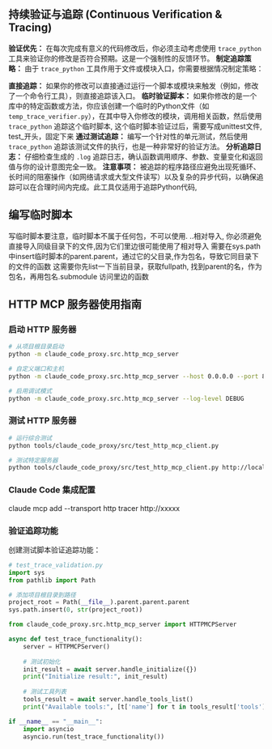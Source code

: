 
## 持续验证与追踪 (Continuous Verification & Tracing)
**验证优先：** 在每次完成有意义的代码修改后，你必须主动考虑使用 `trace_python` 工具来验证你的修改是否符合预期。这是一个强制性的反馈环节。
**制定追踪策略：** 由于 `trace_python` 工具作用于文件或模块入口，你需要根据情况制定策略：

**直接追踪：** 如果你的修改可以直接通过运行一个脚本或模块来触发（例如，修改了一个命令行工具），则直接追踪该入口。
**临时验证脚本：** 如果你修改的是一个库中的特定函数或方法，你应该创建一个临时的Python文件（如 `temp_trace_verifier.py`），在其中导入你修改的模块，调用相关函数，然后使用 `trace_python` 追踪这个临时脚本, 这个临时脚本验证过后，需要写成unittest文件, test_开头，固定下来
**通过测试追踪：** 编写一个针对性的单元测试，然后使用 `trace_python` 追踪该测试文件的执行，也是一种非常好的验证方法。
**分析追踪日志：** 仔细检查生成的 `.log` 追踪日志，确认函数调用顺序、参数、变量变化和返回值与你的设计意图完全一致。
**注意事项：** 被追踪的程序路径应避免出现死循环、长时间的阻塞操作（如网络请求或大型文件读写）以及复杂的异步代码，以确保追踪可以在合理时间内完成。此工具仅适用于追踪Python代码, 

## 编写临时脚本 
写临时脚本要注意，临时脚本不属于任何包，不可以使用. ..相对导入, 你必须避免直接导入同级目录下的文件,因为它们里边很可能使用了相对导入
需要在sys.path中insert临时脚本的parent.parent，通过它的父目录,作为包名，导致它同目录下的文件的函数 
这需要你先list一下当前目录，获取fullpath, 找到parent的名，作为包名，再用包名.submodule 访问里边的函数

## HTTP MCP 服务器使用指南

### 启动 HTTP 服务器
```bash
# 从项目根目录启动
python -m claude_code_proxy.src.http_mcp_server

# 自定义端口和主机
python -m claude_code_proxy.src.http_mcp_server --host 0.0.0.0 --port 8000

# 启用调试模式
python -m claude_code_proxy.src.http_mcp_server --log-level DEBUG
```

### 测试 HTTP 服务器
```bash
# 运行综合测试
python tools/claude_code_proxy/src/test_http_mcp_client.py

# 测试特定服务器
python tools/claude_code_proxy/src/test_http_mcp_client.py http://localhost:8000
```

### Claude Code 集成配置
claude mcp add --transport http tracer http://xxxxx


### 验证追踪功能

创建测试脚本验证追踪功能：

```python
# test_trace_validation.py
import sys
from pathlib import Path

# 添加项目根目录到路径
project_root = Path(__file__).parent.parent.parent
sys.path.insert(0, str(project_root))

from claude_code_proxy.src.http_mcp_server import HTTPMCPServer

async def test_trace_functionality():
    server = HTTPMCPServer()
    
    # 测试初始化
    init_result = await server.handle_initialize({})
    print("Initialize result:", init_result)
    
    # 测试工具列表
    tools_result = await server.handle_tools_list()
    print("Available tools:", [t['name'] for t in tools_result['tools']])

if __name__ == "__main__":
    import asyncio
    asyncio.run(test_trace_functionality())
``` 

